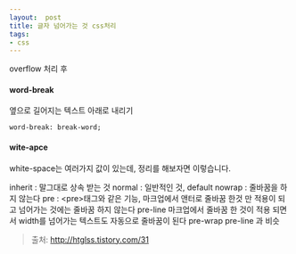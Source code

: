 ```yaml
---
layout:  post
title: 글자 넘어가는 것 css처리
tags:
- css
---
```



overflow 처리 후

#### word-break

옆으로 길어지는 텍스트 아래로 내리기

`word-break: break-word;`

#### wite-apce

white-space는 여러가지 값이 있는데, 정리를 해보자면 이렇습니다.

inherit :  말그대로 상속 받는 것
normal  :   일반적인 것, default
nowrap  :   줄바꿈을 하지 않는다
pre	    :   \<pre\>태그와 같은 기능, 마크업에서 앤터로 줄바꿈 한것 만 적용이 되고 넘어가는 것에는 줄바꿈 하지 않는다
pre-line	 마크업에서 줄바꿈 한 것이 적용 되면서 width를 넘어가는 텍스트도 자동으로 줄바꿈이 된다
pre-wrap	 pre-line 과 비슷



> 출처: http://htglss.tistory.com/31
